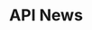 ---
title: "API News"
description: "Endpoints and data streams. Integration and expansion. You and our API."
omit_header_text: true
cascade:
 featured_image: '/img/1622117072-culturenightms00821.jpeg'
 omit_header_text: true
---